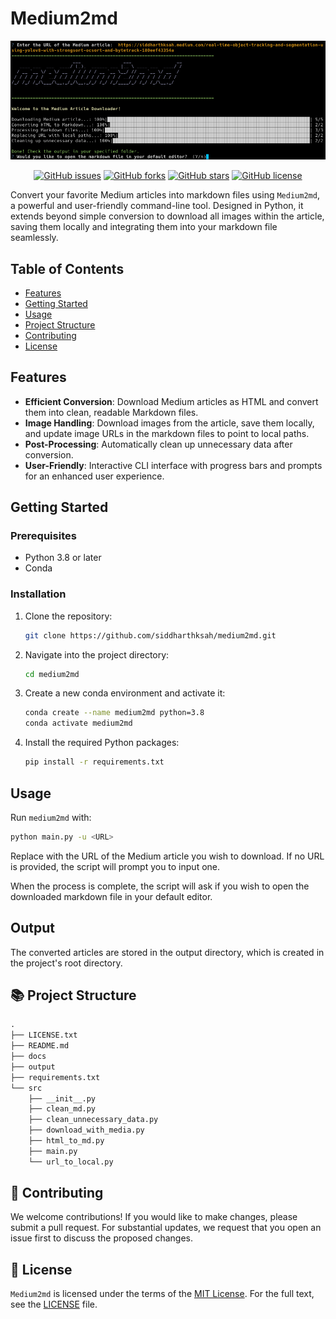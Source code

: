 # Medium2md

<p align="center">
  <img src="./docs/demo.png" alt="Medium2md Demo">
</p>

<p align="center">
  <a href="https://github.com/siddharthksah/medium2md/issues"><img alt="GitHub issues" src="https://img.shields.io/github/issues/siddharthksah/medium2md"></a>
  <a href="https://github.com/siddharthksah/medium2md/network"><img alt="GitHub forks" src="https://img.shields.io/github/forks/siddharthksah/medium2md"></a>
  <a href="https://github.com/siddharthksah/medium2md/stargazers"><img alt="GitHub stars" src="https://img.shields.io/github/stars/siddharthksah/medium2md"></a>
  <a href="https://github.com/siddharthksah/medium2md/blob/main/LICENSE.txt"><img alt="GitHub license" src="https://img.shields.io/github/license/siddharthksah/medium2md"></a>
</p>

Convert your favorite Medium articles into markdown files using `Medium2md`, a powerful and user-friendly command-line tool. Designed in Python, it extends beyond simple conversion to download all images within the article, saving them locally and integrating them into your markdown file seamlessly.

## Table of Contents

- [Features](#features)
- [Getting Started](#getting-started)
- [Usage](#usage)
- [Project Structure](#project-structure)
- [Contributing](#contributing)
- [License](#license)

## Features

- **Efficient Conversion**: Download Medium articles as HTML and convert them into clean, readable Markdown files.
- **Image Handling**: Download images from the article, save them locally, and update image URLs in the markdown files to point to local paths.
- **Post-Processing**: Automatically clean up unnecessary data after conversion.
- **User-Friendly**: Interactive CLI interface with progress bars and prompts for an enhanced user experience.

## Getting Started

### Prerequisites

- Python 3.8 or later
- Conda

### Installation

1. Clone the repository:

    ```bash
    git clone https://github.com/siddharthksah/medium2md.git
    ```

2. Navigate into the project directory:

    ```bash
    cd medium2md
    ```

3. Create a new conda environment and activate it:

    ```bash
    conda create --name medium2md python=3.8
    conda activate medium2md
    ```

4. Install the required Python packages:

    ```bash
    pip install -r requirements.txt
    ```

## Usage

Run `medium2md` with:

```bash
python main.py -u <URL>
```

Replace <URL> with the URL of the Medium article you wish to download. If no URL is provided, the script will prompt you to input one.

When the process is complete, the script will ask if you wish to open the downloaded markdown file in your default editor.

## Output
The converted articles are stored in the output directory, which is created in the project's root directory.

## 📚 Project Structure
```markdown
.
├── LICENSE.txt
├── README.md
├── docs
├── output
├── requirements.txt
└── src
    ├── __init__.py
    ├── clean_md.py
    ├── clean_unnecessary_data.py
    ├── download_with_media.py
    ├── html_to_md.py
    ├── main.py
    └── url_to_local.py
```

## 🤝 Contributing
We welcome contributions! If you would like to make changes, please submit a pull request. For substantial updates, we request that you open an issue first to discuss the proposed changes.

## 📃 License
`Medium2md` is licensed under the terms of the [MIT License](./LICENSE.txt). For the full text, see the [LICENSE](./LICENSE.txt) file.


